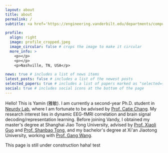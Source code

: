 ```yaml
---
layout: about
title: about
permalink: /
subtitle: <a href='https://engineering.vanderbilt.edu/departments/computer-science/'> Computer Science </a>. Vanderbilt University.

profile:
  align: right
  image: profile_cropped.jpeg
  image_circular: false # crops the image to make it circular
  more_info: >
    <p></p>
    <p></p>
    <p>Nashville, TN, USA</p>

news: true # includes a list of news items
latest_posts: false # includes a list of the newest posts
selected_papers: true # includes a list of papers marked as "selected={true}"
social: true # includes social icons at the bottom of the page
---
```


Hello! This is Yamin (雅敏). I am currently a second-year Ph.D. student in [Neurdy Lab](https://www.cchanglab.net/home), where I am fortunate to be advised by [Prof. Catie Chang](https://engineering.vanderbilt.edu/bio/?pid=catie-chang). My research interest lies in dynamic EEG-fMRI correlation and brain signal decoding/representation learning. Before joining Vandy, I obtained my master's degree at Shanghai Jiao Tong University, advised by [Prof. Xiaoli Guo](https://en.bme.sjtu.edu.cn/show-33-120.html) and [Prof. Shanbao Tong](https://en.bme.sjtu.edu.cn/show-33-123.html), and my bachelor's degree at Xi'an Jiaotong University, working with [Prof. Gang Wang](https://scholar.google.com/citations?user=1t_akZoAAAAJ&hl=en&oi=ao). 

This page is still under construction haha!
test
